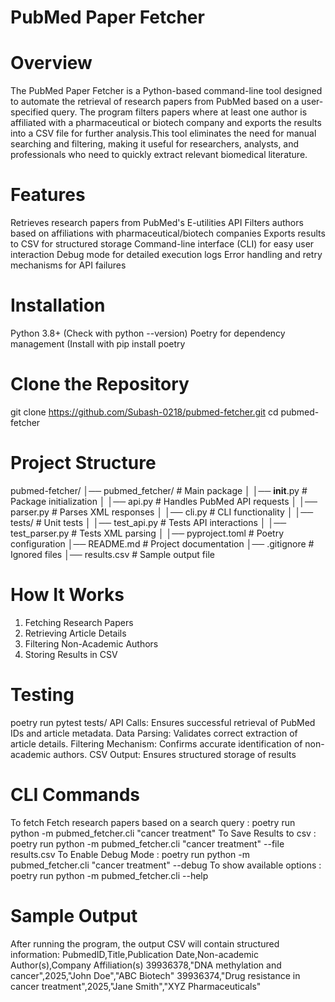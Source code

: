 # PubMed Paper Fetcher 
# Overview
The PubMed Paper Fetcher is a Python-based command-line tool designed to automate the retrieval of research papers from PubMed based on a user-specified query. The program filters papers where at least one author is affiliated with a pharmaceutical or biotech company and exports the results into a CSV file for further analysis.This tool eliminates the need for manual searching and filtering, making it useful for researchers, analysts, and professionals who need to quickly extract relevant biomedical literature.

# Features
Retrieves research papers from PubMed's E-utilities API
Filters authors based on affiliations with pharmaceutical/biotech companies
Exports results to CSV for structured storage
Command-line interface (CLI) for easy user interaction
Debug mode for detailed execution logs
Error handling and retry mechanisms for API failures

# Installation
Python 3.8+ (Check with python --version)
Poetry for dependency management (Install with pip install poetry

# Clone the Repository
git clone https://github.com/Subash-0218/pubmed-fetcher.git
cd pubmed-fetcher

# Project Structure
pubmed-fetcher/
│── pubmed_fetcher/       # Main package
│   │── __init__.py       # Package initialization
│   │── api.py            # Handles PubMed API requests
│   │── parser.py         # Parses XML responses
│   │── cli.py            # CLI functionality
│
│── tests/                # Unit tests
│   │── test_api.py       # Tests API interactions
│   │── test_parser.py    # Tests XML parsing
│
│── pyproject.toml        # Poetry configuration
│── README.md             # Project documentation
│── .gitignore            # Ignored files
│── results.csv           # Sample output file

# How It Works
1. Fetching Research Papers
2. Retrieving Article Details
3. Filtering Non-Academic Authors
4. Storing Results in CSV

# Testing 
poetry run pytest tests/
API Calls: Ensures successful retrieval of PubMed IDs and article metadata.
Data Parsing: Validates correct extraction of article details.
Filtering Mechanism: Confirms accurate identification of non-academic authors.
CSV Output: Ensures structured storage of results

# CLI Commands
To fetch Fetch research papers based on a search query : poetry run python -m pubmed_fetcher.cli "cancer treatment"
To Save Results to csv : poetry run python -m pubmed_fetcher.cli "cancer treatment" --file results.csv
To Enable Debug Mode : poetry run python -m pubmed_fetcher.cli "cancer treatment" --debug
To show available options : poetry run python -m pubmed_fetcher.cli --help

# Sample Output
After running the program, the output CSV will contain structured information:
PubmedID,Title,Publication Date,Non-academic Author(s),Company Affiliation(s)
39936378,"DNA methylation and cancer",2025,"John Doe","ABC Biotech"
39936374,"Drug resistance in cancer treatment",2025,"Jane Smith","XYZ Pharmaceuticals"







